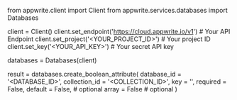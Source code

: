 from appwrite.client import Client
from appwrite.services.databases import Databases

client = Client()
client.set_endpoint('https://cloud.appwrite.io/v1') # Your API Endpoint
client.set_project('<YOUR_PROJECT_ID>') # Your project ID
client.set_key('<YOUR_API_KEY>') # Your secret API key

databases = Databases(client)

result = databases.create_boolean_attribute(
    database_id = '<DATABASE_ID>',
    collection_id = '<COLLECTION_ID>',
    key = '',
    required = False,
    default = False, # optional
    array = False # optional
)
